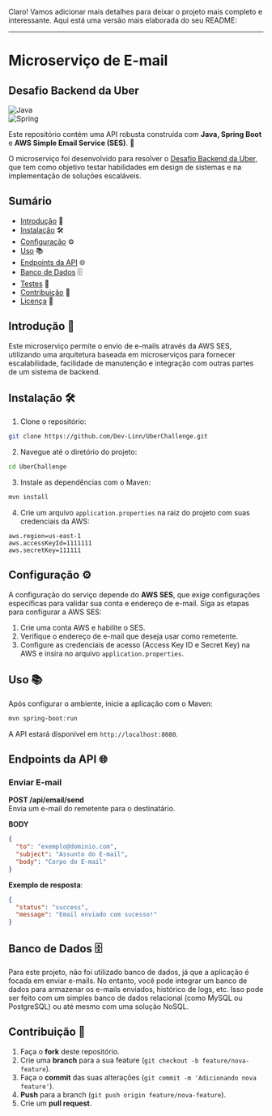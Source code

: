 Claro! Vamos adicionar mais detalhes para deixar o projeto mais completo e interessante. Aqui está uma versão mais elaborada do seu README:

---

# Microserviço de E-mail  
## Desafio Backend da Uber

![Java](https://img.shields.io/badge/java-%23ED8B00.svg?style=for-the-badge&logo=openjdk&logoColor=white)  
![Spring](https://img.shields.io/badge/spring-%236DB33F.svg?style=for-the-badge&logo=spring&logoColor=white)  

Este repositório contém uma API robusta construída com **Java, Spring Boot** e **AWS Simple Email Service (SES)**. 🚀

O microserviço foi desenvolvido para resolver o [Desafio Backend da Uber](https://github.com/uber-archive/coding-challenge-tools/blob/master/coding_challenge.md), que tem como objetivo testar habilidades em design de sistemas e na implementação de soluções escaláveis.

## Sumário

- [Introdução](#introdução) 📌
- [Instalação](#instalação) 🛠️
- [Configuração](#configuração) ⚙️
- [Uso](#uso) 📚
- [Endpoints da API](#endpoints-da-api) 🌐
- [Banco de Dados](#banco-de-dados) 🗄️
- [Testes](#testes) 🧪
- [Contribuição](#contribuição) 🤝
- [Licença](#licença) 📜

## Introdução 📌

Este microserviço permite o envio de e-mails através da AWS SES, utilizando uma arquitetura baseada em microserviços para fornecer escalabilidade, facilidade de manutenção e integração com outras partes de um sistema de backend.

## Instalação 🛠️

1. Clone o repositório:

```bash
git clone https://github.com/Dev-Linn/UberChallenge.git
```

2. Navegue até o diretório do projeto:

```bash
cd UberChallenge
```

3. Instale as dependências com o Maven:

```bash
mvn install
```

4. Crie um arquivo `application.properties` na raiz do projeto com suas credenciais da AWS:

```properties
aws.region=us-east-1
aws.accessKeyId=1111111
aws.secretKey=111111
```

## Configuração ⚙️

A configuração do serviço depende do **AWS SES**, que exige configurações específicas para validar sua conta e endereço de e-mail. Siga as etapas para configurar a AWS SES:

1. Crie uma conta AWS e habilite o SES.
2. Verifique o endereço de e-mail que deseja usar como remetente.
3. Configure as credenciais de acesso (Access Key ID e Secret Key) na AWS e insira no arquivo `application.properties`.

## Uso 📚

Após configurar o ambiente, inicie a aplicação com o Maven:

```bash
mvn spring-boot:run
```

A API estará disponível em `http://localhost:8080`.

## Endpoints da API 🌐  

### Enviar E-mail

**POST /api/email/send**  
Envia um e-mail do remetente para o destinatário.

**BODY**  
```json
{
  "to": "exemplo@dominio.com",
  "subject": "Assunto do E-mail",
  "body": "Corpo do E-mail"
}
```

**Exemplo de resposta**:
```json
{
  "status": "success",
  "message": "Email enviado com sucesso!"
}
```

## Banco de Dados 🗄️

Para este projeto, não foi utilizado banco de dados, já que a aplicação é focada em enviar e-mails. No entanto, você pode integrar um banco de dados para armazenar os e-mails enviados, histórico de logs, etc. Isso pode ser feito com um simples banco de dados relacional (como MySQL ou PostgreSQL) ou até mesmo com uma solução NoSQL.


## Contribuição 🤝

1. Faça o **fork** deste repositório.
2. Crie uma **branch** para a sua feature (`git checkout -b feature/nova-feature`).
3. Faça o **commit** das suas alterações (`git commit -m 'Adicionando nova feature'`).
4. **Push** para a branch (`git push origin feature/nova-feature`).
5. Crie um **pull request**.
